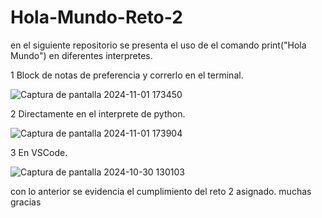 # Hola-Mundo-Reto-2
en el siguiente repositorio se presenta el uso de el comando print("Hola Mundo") en diferentes interpretes.

1 Block de notas de preferencia y correrlo en el terminal.


![Captura de pantalla 2024-11-01 173450](https://github.com/user-attachments/assets/8dda13d1-e2c7-48cf-87ff-8e99c8bcd428)

2 Directamente en el interprete de python.


![Captura de pantalla 2024-11-01 173904](https://github.com/user-attachments/assets/e1dd8652-0b57-456b-b52d-f399096852b5)

3 En VSCode.


![Captura de pantalla 2024-10-30 130103](https://github.com/user-attachments/assets/ec0ebc6c-f09f-4880-8711-83eefbd197d6)

con lo anterior se evidencia el cumplimiento del reto 2 asignado. muchas gracias
